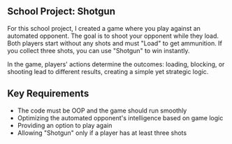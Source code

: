 ## School Project: Shotgun

For this school project, I created a game where you play against an automated opponent. The goal is to shoot your opponent while they load. Both players start without any shots and must "Load" to get ammunition. If you collect three shots, you can use "Shotgun" to win instantly.

In the game, players' actions determine the outcomes: loading, blocking, or shooting lead to different results, creating a simple yet strategic logic.

## Key Requirements

- The code must be OOP and the game should run smoothly
- Optimizing the automated opponent's intelligence based on game logic
- Providing an option to play again
- Allowing "Shotgun" only if a player has at least three shots

